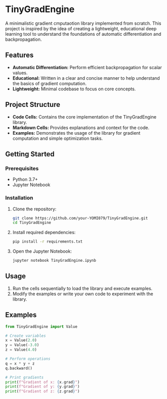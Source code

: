 # TinyGradEngine
A minimalistic gradient cmputaotion library implemented from scratch. This project is inspired by the idea of creating a lightweight, educational deep learning tool to understand the foundations of automatic differentiation and backpropagation.

## Features

- **Automatic Differentiation:** Perform efficient backpropagation for scalar values.
- **Educational:** Written in a clear and concise manner to help understand the basics of gradient computation.
- **Lightweight:** Minimal codebase to focus on core concepts.

## Project Structure

- **Code Cells:** Contains the core implementation of the TinyGradEngine library.
- **Markdown Cells:** Provides explanations and context for the code.
- **Examples:** Demonstrates the usage of the library for gradient computation and simple optimization tasks.

## Getting Started

### Prerequisites

- Python 3.7+
- Jupyter Notebook

### Installation

1. Clone the repository:

   ```bash
   git clone https://github.com/your-YOMI079/TinyGradEngine.git
   cd TinyGradEngine
   ```

2. Install required dependencies:

   ```bash
   pip install -r requirements.txt
   ```

3. Open the Jupyter Notebook:

   ```bash
   jupyter notebook TinyGradEngine.ipynb
   ```

## Usage

1. Run the cells sequentially to load the library and execute examples.
2. Modify the examples or write your own code to experiment with the library.

## Examples

```python
from TinyGradEngine import Value

# Create variables
x = Value(2.0)
y = Value(-3.0)
z = Value(4.0)

# Perform operations
q = x * y + z
q.backward()

# Print gradients
print(f"Gradient of x: {x.grad}")
print(f"Gradient of y: {y.grad}")
print(f"Gradient of z: {z.grad}")
```

